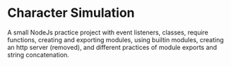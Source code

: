 # Character Simulation

A small NodeJs practice project with event listeners, classes, require functions, creating and exporting modules, using builtin modules, creating an http server (removed), and different practices of module exports and string concatenation.